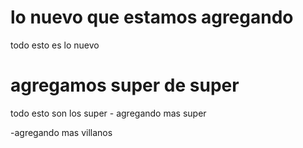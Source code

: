 

# lo nuevo que estamos agregando 
 todo esto es lo nuevo


 # agregamos super de super

 todo esto son los super - agregando mas super


-agregando mas villanos 
